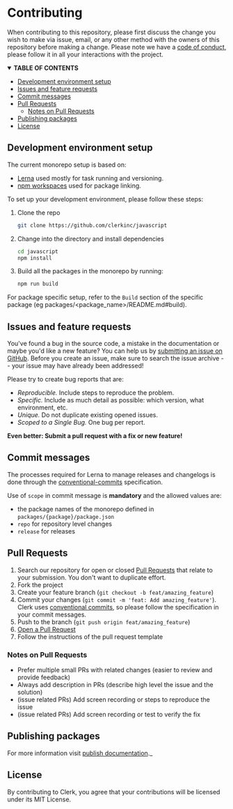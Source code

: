 # Contributing

When contributing to this repository, please first discuss the change you wish to make via issue, email, or any other method with the owners of this repository before making a change.
Please note we have a [code of conduct](https://github.com/clerkinc/javascript/blob/main/docs/CODE_OF_CONDUCT.md), please follow it in all your interactions with the project.

<details open="open">
<summary><strong>TABLE OF CONTENTS</strong></summary>

- [Development environment setup](#development-environment-setup)
- [Issues and feature requests](#issues-and-feature-requests)
- [Commit messages](#commit-messages)
- [Pull Requests](#pull-requests)
  - [Notes on Pull Requests](#notes-on-pull-requests)
- [Publishing packages](#publishing-packages)
- [License](#license)

</details>

## Development environment setup

The current monorepo setup is based on:

- [Lerna](https://github.com/lerna/lerna) used mostly for task running and versioning.
- [npm workspaces](https://docs.npmjs.com/cli/v8/using-npm/workspaces) used for package linking.

To set up your development environment, please follow these steps:

1. Clone the repo

   ```sh
   git clone https://github.com/clerkinc/javascript
   ```

2. Change into the directory and install dependencies

   ```sh
   cd javascript
   npm install
   ```

3. Build all the packages in the monorepo by running:

   ```sh
   npm run build
   ```

For package specific setup, refer to the `Build` section of the specific package (eg packages/<package_name>/README.md#build).

## Issues and feature requests

You've found a bug in the source code, a mistake in the documentation or maybe you'd like a new feature? You can help us by [submitting an issue on GitHub](https://github.com/clerkinc/javascript/issues). Before you create an issue, make sure to search the issue archive -- your issue may have already been addressed!

Please try to create bug reports that are:

- _Reproducible._ Include steps to reproduce the problem.
- _Specific._ Include as much detail as possible: which version, what environment, etc.
- _Unique._ Do not duplicate existing opened issues.
- _Scoped to a Single Bug._ One bug per report.

**Even better: Submit a pull request with a fix or new feature!**

## Commit messages

The processes required for Lerna to manage releases and changelogs is done through the [conventional-commits](https://www.conventionalcommits.org/en/v1.0.0/) specification.

Use of `scope` in commit message is **mandatory** and the allowed values are:

- the package names of the monorepo defined in `packages/{package}/package.json`
- `repo` for repository level changes
- `release` for releases

## Pull Requests

1. Search our repository for open or closed
   [Pull Requests](https://github.com/clerkinc/javascript/pulls)
   that relate to your submission. You don't want to duplicate effort.
2. Fork the project
3. Create your feature branch (`git checkout -b feat/amazing_feature`)
4. Commit your changes (`git commit -m 'feat: Add amazing_feature'`). Clerk uses [conventional commits](https://www.conventionalcommits.org), so please follow the specification in your commit messages.
5. Push to the branch (`git push origin feat/amazing_feature`)
6. [Open a Pull Request](https://github.com/clerkinc/javascript/compare?expand=1)
7. Follow the instructions of the pull request template

### Notes on Pull Requests

- Prefer multiple small PRs with related changes (easier to review and provide feedback)
- Always add description in PRs (describe high level the issue and the solution)
- (issue related PRs) Add screen recording or steps to reproduce the issue
- (issue related PRs) Add screen recording or test to verify the fix

## Publishing packages

For more information visit [publish documentation](https://github.com/clerkinc/javascript/blob/main/docs/PUBLISH.md).\_

## License

By contributing to Clerk, you agree that your contributions will be licensed under its MIT License.
